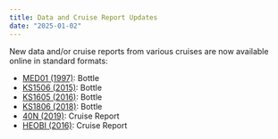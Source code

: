 ```yaml
---
title: Data and Cruise Report Updates
date: "2025-01-02"
---
```


New data and/or cruise reports from various cruises are now available online in standard formats:

- [MED01 (1997)][4]: Bottle
- [KS1506 (2015)][1]: Bottle
- [KS1605 (2016)][2]: Bottle
- [KS1806 (2018)][3]: Bottle
- [40N (2019)][5]: Cruise Report
- [HEOBI (2016)][6]: Cruise Report

[1]: /cruise/49UF20150620
[2]: /cruise/49UF20160512
[3]: /cruise/49UF20180709
[4]: /cruise/06PO19971023
[5]: /cruise/49UP20190612
[6]: /cruise/096U20160108